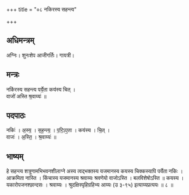 +++
title = "०८ नकिरस्य सहन्त्य"

+++
## अधिमन्त्रम्
अग्निः। शुनःशेप आजीगर्तिः। गायत्री।

## मन्त्रः
नकि॑रस्य सहन्त्य पर्ये॒ता कय॑स्य चित् ।  
वाजो॑ अस्ति श्र॒वाय्यः॑ ॥

## पदपाठः
नकिः॑ । अ॒स्य॒ । स॒ह॒न्त्य॒ । प॒रि॒ऽए॒ता । कय॑स्य । चि॒त् ।  
वाजः॑ । अ॒स्ति॒ । श्र॒वाय्यः॑ ॥

## भाष्यम्
हे सहन्त्य शत्रूणामभिभवनशीलाग्ने अस्य त्वद्भक्तस्य यजमानस्य कयस्य चिक्कस्यापि पर्येता नकिः । आक्रमिता नास्ति । किंचास्य यजमानस्य श्रवाय्यः श्रवणेयो वाजोऽस्ति । बलविशेषोऽस्ति ॥ कयस्य । यकारोपजनश्छान्दसः । श्रवाय्यः । श्रुदक्षिस्पृहिग्रहिभ्य आय्यः (उ ३-९५) इत्याय्यप्रत्ययः ॥ ८ ॥